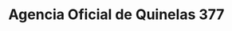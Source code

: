---
title: "Agencia Oficial de Quinelas 377"
url: /campo-grande/agencia-oficial-de-quinelas-377/
shop: lotería
---